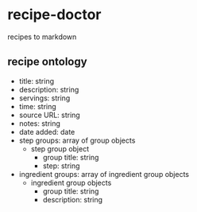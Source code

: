 # recipe-doctor

recipes to markdown

## recipe ontology

- title: string
- description: string
- servings: string
- time: string
- source URL: string
- notes: string
- date added: date
- step groups: array of group objects
  - step group object
    - group title: string
    - step: string
- ingredient groups: array of ingredient group objects
  - ingredient group objects
    - group title: string
    - description: string
